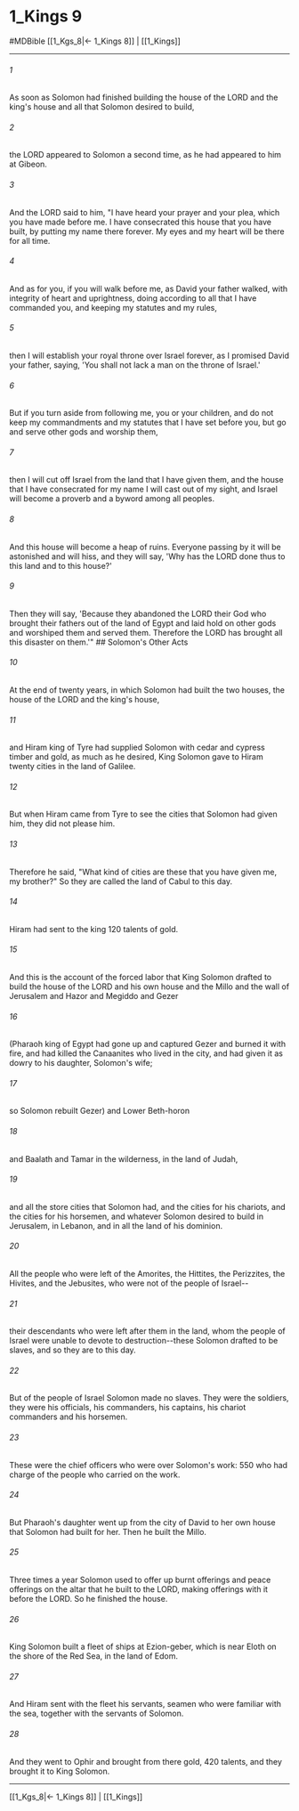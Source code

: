 # 1_Kings 9
#MDBible
[[1_Kgs_8|← 1_Kings 8]] | [[1_Kings]]

***

###### 1 
As soon as Solomon had finished building the house of the LORD and the king's house and all that Solomon desired to build, 

###### 2 
the LORD appeared to Solomon a second time, as he had appeared to him at Gibeon. 

###### 3 
And the LORD said to him, "I have heard your prayer and your plea, which you have made before me. I have consecrated this house that you have built, by putting my name there forever. My eyes and my heart will be there for all time. 

###### 4 
And as for you, if you will walk before me, as David your father walked, with integrity of heart and uprightness, doing according to all that I have commanded you, and keeping my statutes and my rules, 

###### 5 
then I will establish your royal throne over Israel forever, as I promised David your father, saying, 'You shall not lack a man on the throne of Israel.' 

###### 6 
But if you turn aside from following me, you or your children, and do not keep my commandments and my statutes that I have set before you, but go and serve other gods and worship them, 

###### 7 
then I will cut off Israel from the land that I have given them, and the house that I have consecrated for my name I will cast out of my sight, and Israel will become a proverb and a byword among all peoples. 

###### 8 
And this house will become a heap of ruins. Everyone passing by it will be astonished and will hiss, and they will say, 'Why has the LORD done thus to this land and to this house?' 

###### 9 
Then they will say, 'Because they abandoned the LORD their God who brought their fathers out of the land of Egypt and laid hold on other gods and worshiped them and served them. Therefore the LORD has brought all this disaster on them.'" ## Solomon's Other Acts 

###### 10 
At the end of twenty years, in which Solomon had built the two houses, the house of the LORD and the king's house, 

###### 11 
and Hiram king of Tyre had supplied Solomon with cedar and cypress timber and gold, as much as he desired, King Solomon gave to Hiram twenty cities in the land of Galilee. 

###### 12 
But when Hiram came from Tyre to see the cities that Solomon had given him, they did not please him. 

###### 13 
Therefore he said, "What kind of cities are these that you have given me, my brother?" So they are called the land of Cabul to this day. 

###### 14 
Hiram had sent to the king 120 talents of gold. 

###### 15 
And this is the account of the forced labor that King Solomon drafted to build the house of the LORD and his own house and the Millo and the wall of Jerusalem and Hazor and Megiddo and Gezer 

###### 16 
(Pharaoh king of Egypt had gone up and captured Gezer and burned it with fire, and had killed the Canaanites who lived in the city, and had given it as dowry to his daughter, Solomon's wife; 

###### 17 
so Solomon rebuilt Gezer) and Lower Beth-horon 

###### 18 
and Baalath and Tamar in the wilderness, in the land of Judah, 

###### 19 
and all the store cities that Solomon had, and the cities for his chariots, and the cities for his horsemen, and whatever Solomon desired to build in Jerusalem, in Lebanon, and in all the land of his dominion. 

###### 20 
All the people who were left of the Amorites, the Hittites, the Perizzites, the Hivites, and the Jebusites, who were not of the people of Israel-- 

###### 21 
their descendants who were left after them in the land, whom the people of Israel were unable to devote to destruction--these Solomon drafted to be slaves, and so they are to this day. 

###### 22 
But of the people of Israel Solomon made no slaves. They were the soldiers, they were his officials, his commanders, his captains, his chariot commanders and his horsemen. 

###### 23 
These were the chief officers who were over Solomon's work: 550 who had charge of the people who carried on the work. 

###### 24 
But Pharaoh's daughter went up from the city of David to her own house that Solomon had built for her. Then he built the Millo. 

###### 25 
Three times a year Solomon used to offer up burnt offerings and peace offerings on the altar that he built to the LORD, making offerings with it before the LORD. So he finished the house. 

###### 26 
King Solomon built a fleet of ships at Ezion-geber, which is near Eloth on the shore of the Red Sea, in the land of Edom. 

###### 27 
And Hiram sent with the fleet his servants, seamen who were familiar with the sea, together with the servants of Solomon. 

###### 28 
And they went to Ophir and brought from there gold, 420 talents, and they brought it to King Solomon. 

***

[[1_Kgs_8|← 1_Kings 8]] | [[1_Kings]]
